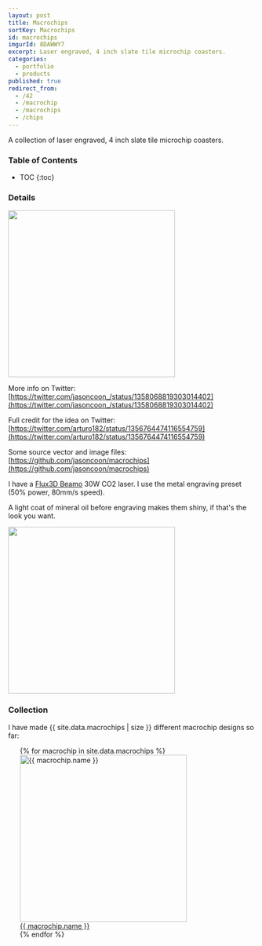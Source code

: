 ```yaml
---
layout: post
title: Macrochips
sortKey: Macrochips
id: macrochips
imgurId: 8DAWWY7
excerpt: Laser engraved, 4 inch slate tile microchip coasters.
categories:
  - portfolio
  - products
published: true
redirect_from:
  - /42
  - /macrochip
  - /macrochips
  - /chips
---
```


A collection of laser engraved, 4 inch slate tile microchip coasters.

<h3>Table of Contents</h3>

- TOC
{:toc}

### Details

<a href="https://i.imgur.com/8DAWWY7.jpg" target="_blank"><img src="https://i.imgur.com/8DAWWY7.jpg" style="width:340px" /></a>

<!-- <a class="btn btn-success" href="https://www.etsy.com/listing/971715779">Buy on Etsy</a> -->

More info on Twitter: [https://twitter.com/jasoncoon_/status/1358068819303014402](https://twitter.com/jasoncoon_/status/1358068819303014402)

Full credit for the idea on Twitter: [https://twitter.com/arturo182/status/1356764474116554759](https://twitter.com/arturo182/status/1356764474116554759)

Some source vector and image files: [https://github.com/jasoncoon/macrochips](https://github.com/jasoncoon/macrochips)

I have a [Flux3D Beamo](https://flux3dp.com/beamo/) 30W CO2 laser.  I use the metal engraving preset (50% power, 80mm/s speed).

A light coat of mineral oil before engraving makes them shiny, if that's the look you want.

<a href="https://i.imgur.com/rGQkxnr.gif" target="_blank"><img src="https://i.imgur.com/rGQkxnr.gif" style="width:340px" /></a>

### Collection

<!-- <blockquote class="imgur-embed-pub" lang="en" data-id="a/X9QCEbc">
  <a href="//imgur.com/a/X9QCEbc">Macrochips by Evil Genius Labs</a>
</blockquote>
<script async src="//s.imgur.com/min/embed.js" charset="utf-8"></script> -->

I have made {{ site.data.macrochips | size }} different macrochip designs so far:

<ul class="media-list">
{% for macrochip in site.data.macrochips %}
  <div class="col-md-4" id="{{ macrochip.name }}">
    <div class="thumbnail" id="{{ post.id }}">
      <div class="embed-responsive embed-responsive-4by3">
        <a href="https://i.imgur.com/{{ macrochip.imgurId }}.png">
          <img class="media-object" style="width:340px" src="https://i.imgur.com/{{ macrochip.imgurId }}.jpg" alt="{{ macrochip.name }}">
        </a>
      </div>
      <div class="caption">
        <a href="macrochips#{{ macrochip.name }}">{{ macrochip.name }}</a>
      </div>
    </div>
  </div>
{% endfor %}
</ul>
